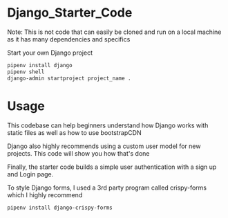 # Django_Starter_Code
Note: This is not code that can easily be cloned and run on a local machine as it has many dependencies and specifics

Start your own Django project
```bash
pipenv install django
pipenv shell
django-admin startproject project_name .
```

# Usage
This codebase can help beginners understand how Django works with static files as well as how to use bootstrapCDN 

Django also highly recommends using a custom user model for new projects. This code will show you how that's done

Finally, the starter code builds a simple user authentication with a sign up and Login page. 


To style Django forms, I used a 3rd party program called crispy-forms which I highly recommend
```bash
pipenv install django-crispy-forms
```




